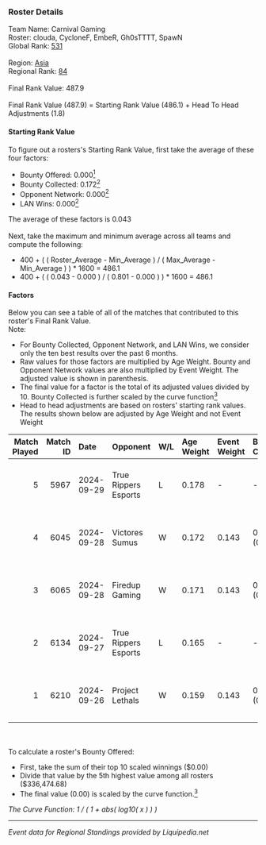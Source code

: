 ### Roster Details<br />
Team Name: Carnival Gaming<br />
Roster: clouda, CycloneF, EmbeR, Gh0sTTTT, SpawN<br />
Global Rank: [531](../standings_global.md)<br />
<br />
Region: [Asia]( ../standings_asia.md)<br />
Regional Rank: [84]( ../standings_asia.md)<br />
<br />
Final Rank Value:  487.9<br />
<br />
Final Rank Value (487.9) = Starting Rank Value (486.1) + Head To Head Adjustments (1.8)<br />

#### Starting Rank Value<br />
To figure out a rosters's Starting Rank Value, first take the average of these four factors:<br />
- Bounty Offered: 0.000[<sup>1</sup>](#table2)
- Bounty Collected: 0.172[<sup>2</sup>](#table1)
- Opponent Network: 0.000[<sup>2</sup>](#table1)
- LAN Wins: 0.000[<sup>2</sup>](#table1)

The average of these factors is 0.043<br />
<br />
Next, take the maximum and minimum average across all teams and compute the following:<br />
- 400 + ( ( Roster_Average - Min_Average ) / ( Max_Average - Min_Average ) ) * 1600 = 486.1
- 400 + ( ( 0.043 - 0.000 ) / ( 0.801 - 0.000 ) ) * 1600 = 486.1


#### Factors<br />
Below you can see a table of all of the matches that contributed to this roster's Final Rank Value.<br />
Note:<br />

- For Bounty Collected, Opponent Network, and LAN Wins, we consider only the ten best results over the past 6 months.
- Raw values for those factors are multiplied by Age Weight. Bounty and Opponent Network values are also multiplied by Event Weight. The adjusted value is shown in parenthesis.
- The final value for a factor is the total of its adjusted values divided by 10. Bounty Collected is further scaled by the curve function[<sup>3</sup>](#curveFunction)
- Head to head adjustments are based on rosters' starting rank values. The results shown below are adjusted by Age Weight and not Event Weight
<span id="table1"></span><br />


| Match Played | Match ID | Date       | Opponent             | W/L | Age Weight | Event Weight | Bounty Collected | Opponent Network | LAN Wins  | H2H Adj. | Roster                                   |
| -: | -: | :- | :- | :- | :- | :- | :- | :- | :- | -: | :- |
|            5 |     5967 | 2024-09-29 | True Rippers Esports | L   | 0.178      | -            | -                | -                | -         |    -3.47 | clouda, CycloneF, EmbeR, Gh0sTTTT, SpawN |
|            4 |     6045 | 2024-09-28 | Victores Sumus       | W   | 0.172      | 0.143        | 0.006 (0.000)    | 0.174 (0.004)    | 0 (0.000) |     4.51 | clouda, CycloneF, EmbeR, Gh0sTTTT, SpawN |
|            3 |     6065 | 2024-09-28 | Firedup Gaming       | W   | 0.171      | 0.143        | 0.000 (0.000)    | 0.008 (0.000)    | 0 (0.000) |     2.08 | clouda, CycloneF, EmbeR, Gh0sTTTT, SpawN |
|            2 |     6134 | 2024-09-27 | True Rippers Esports | L   | 0.165      | -            | -                | -                | -         |    -3.21 | clouda, CycloneF, EmbeR, Gh0sTTTT, SpawN |
|            1 |     6210 | 2024-09-26 | Project Lethals      | W   | 0.159      | 0.143        | 0.000 (0.000)    | 0.008 (0.000)    | 0 (0.000) |     1.91 | clouda, CycloneF, EmbeR, Gh0sTTTT, SpawN |

<br />
<span id="table2"></span><br />
To calculate a roster's Bounty Offered:<br />

- First, take the sum of their top 10 scaled winnings ($0.00)
- Divide that value by the 5th highest value among all rosters ($336,474.68)
- The final value (0.00) is scaled by the curve function.[<sup>3</sup>](#curveFunction)

<span id="curveFunction"></span>_The Curve Function: 1 / ( 1 + abs( log10( x ) ) )_<br />

---
_Event data for Regional Standings provided by Liquipedia.net_<br />
